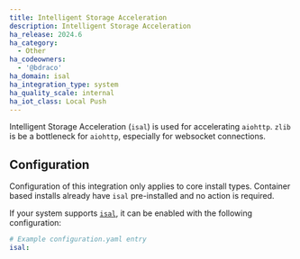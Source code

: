 ```yaml
---
title: Intelligent Storage Acceleration
description: Intelligent Storage Acceleration
ha_release: 2024.6
ha_category:
  - Other
ha_codeowners:
  - '@bdraco'
ha_domain: isal
ha_integration_type: system
ha_quality_scale: internal
ha_iot_class: Local Push
---
```


Intelligent Storage Acceleration (`isal`) is used for accelerating `aiohttp`. `zlib` is be a bottleneck for `aiohttp`, especially for websocket connections.

## Configuration

Configuration of this integration only applies to core install types. Container based installs already have `isal` pre-installed and no action is required.

If your system supports [`isal`](https://github.com/pycompression/python-isal), it can be enabled with the following configuration:

```yaml
# Example configuration.yaml entry
isal:
```